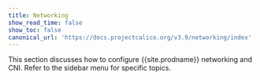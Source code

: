 ```yaml
---
title: Networking
show_read_time: false
show_toc: false
canonical_url: 'https://docs.projectcalico.org/v3.9/networking/index'
---
```


This section discusses how to configure {{site.prodname}} networking and CNI. Refer
to the sidebar menu for specific topics.

